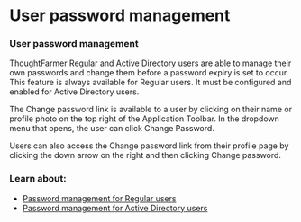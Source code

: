 # User password management



### User password management

ThoughtFarmer Regular and Active Directory users are able to manage their own passwords and change them before a password expiry is set to occur. This feature is always available for Regular users. It must be configured and enabled for Active Directory users.  
  
The Change password link is available to a user by clicking on their name or profile photo on the top right of the Application Toolbar. In the dropdown menu that opens, the user can click Change Password.  
  
Users can also access the Change password link from their profile page by clicking the down arrow on the right and then clicking Change password.

### Learn about:

* [Password management for Regular users](password-management-for-regular-users.md)
* [Password management for Active Directory users](password-management-for-regular-users.md)

